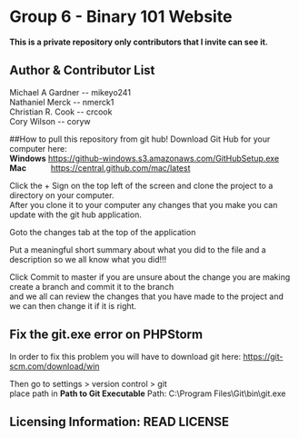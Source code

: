 # Group 6  - Binary 101 Website

**This is a private repository only contributors that I invite can see it.**


Author & Contributor List
-----
Michael A Gardner   --      mikeyo241  
Nathaniel Merck     --      nmerck1  
Christian R. Cook   --      crcook  
Cory Wilson         --      coryw

##How to pull this repository from git hub!
Download Git Hub for your computer here:   
**Windows** https://github-windows.s3.amazonaws.com/GitHubSetup.exe  
**Mac** &nbsp;&nbsp;&nbsp;&nbsp;&nbsp;&nbsp;&nbsp;&nbsp;&nbsp;&nbsp;https://central.github.com/mac/latest

Click the + Sign on the top left of the screen and clone the project to a directory on your computer.  
After you clone it to your computer any changes that you make you can update with the git hub application.  

Goto the changes tab at the top of the application

Put a meaningful short summary about what you did to the file and a description so we all know what you did!!!

Click Commit to master if you are unsure about the change you are making create a branch and commit it to the branch  
and we all can review the changes that you have made to the project and we can then change it if it is right.

## Fix the git.exe error on PHPStorm

In order to fix this problem you will have to download git here:
https://git-scm.com/download/win

Then go to settings > version control > git  
place path in **Path to Git Executable** 
Path: C:\Program Files\Git\bin\git.exe

Licensing Information: READ LICENSE
---
